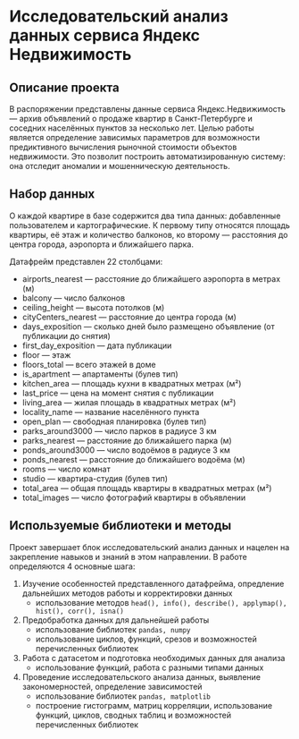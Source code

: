 # Исследовательский анализ данных сервиса Яндекс Недвижимость

## Описание проекта

В распоряжении представлены данные сервиса Яндекс.Недвижимость — архив объявлений о продаже квартир в Санкт-Петербурге и соседних населённых пунктов за несколько лет. Целью работы является определение зависимых параметров для возможности предиктивного вычисления рыночной стоимости объектов недвижимости. Это позволит построить автоматизированную систему: она отследит аномалии и мошенническую деятельность.

## Набор данных

О каждой квартире в базе содержится два типа данных: добавленные пользователем и картографические. К первому типу относятся площадь квартиры, её этаж и количество балконов, ко второму — расстояния до центра города, аэропорта и ближайшего парка.

Датафрейм представлен 22 столбцами:
- airports_nearest — расстояние до ближайшего аэропорта в метрах (м)
- balcony — число балконов
- ceiling_height — высота потолков (м)
- cityCenters_nearest — расстояние до центра города (м)
- days_exposition — сколько дней было размещено объявление (от публикации до снятия)
- first_day_exposition — дата публикации
- floor — этаж
- floors_total — всего этажей в доме
- is_apartment — апартаменты (булев тип)
- kitchen_area — площадь кухни в квадратных метрах (м²)
- last_price — цена на момент снятия с публикации
- living_area — жилая площадь в квадратных метрах (м²)
- locality_name — название населённого пункта
- open_plan — свободная планировка (булев тип)
- parks_around3000 — число парков в радиусе 3 км
- parks_nearest — расстояние до ближайшего парка (м)
- ponds_around3000 — число водоёмов в радиусе 3 км
- ponds_nearest — расстояние до ближайшего водоёма (м)
- rooms — число комнат
- studio — квартира-студия (булев тип)
- total_area — общая площадь квартиры в квадратных метрах (м²)
- total_images — число фотографий квартиры в объявлении

## Используемые библиотеки и методы

Проект завершает блок исследовательский анализ данных и нацелен на закрепление навыков и знаний в этом направлении. В работе определяются 4 основные шага:
1. Изучение особенностей представленного датафрейма, опредление дальнейших методов работы и корректировки данных
    - использование методов `head(), info(), describe(), applymap(), hist(), corr(), isna()`
2. Предобработка данных для дальнейшей работы
    - использование библиотек `pandas, numpy`
    - использование циклов, функций, срезов и возможностей перечисленных библиотек
3. Работа с датасетом и подготовка необходимых данных для анализа
    - использование функций, работа с разными типами данных
4. Проведение иccледовательского анализа данных, выявление закономерностей, определение зависимостей
    - использование библиотек `pandas, matplotlib`
    - построение гистограмм, матриц корреляции, использование функций, циклов, сводных таблиц и возможностей перечисленных библиотек
